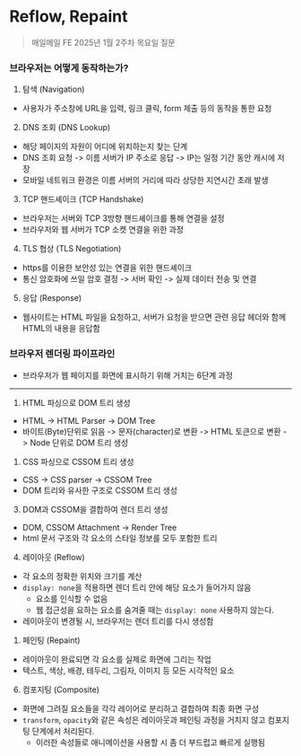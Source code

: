 # Reflow, Repaint

> 매일메일 FE 2025년 1월 2주차 목요일 질문

### 브라우저는 어떻게 동작하는가?

1. 탐색 (Navigation)

- 사용자가 주소창에 URL을 입력, 링크 클릭, form 제출 등의 동작을 통한 요청

2. DNS 조회 (DNS Lookup)

- 해당 페이지의 자원이 어디에 위치하는지 찾는 단계
- DNS 조회 요청 -> 이름 서버가 IP 주소로 응답 -> IP는 일정 기간 동안 캐시에 저장
- 모바일 네트워크 환경은 이름 서버의 거리에 따라 상당한 지연시간 초래 발생

3. TCP 핸드셰이크 (TCP Handshake)

- 브라우저는 서버와 TCP 3방향 핸드셰이크를 통해 연결을 설정
- 브라우저와 웹 서버가 TCP 소켓 연결을 위한 과정

4. TLS 협상 (TLS Negotiation)

- https를 이용한 보안성 있는 연결을 위한 핸드셰이크
- 통신 암호화에 쓰일 암호 결정 -> 서버 확인 -> 실제 데이터 전송 및 연결

5. 응답 (Response)

- 웹사이트는 HTML 파일을 요청하고, 서버가 요청을 받으면 관련 응답 헤더와 함께 HTML의 내용을 응답함

### 브라우저 렌더링 파이프라인

- 브라우저가 웹 페이지를 화면에 표시하기 위해 거치는 6단계 과정

---

1. HTML 파싱으로 DOM 트리 생성

- HTML -> HTML Parser -> DOM Tree
- 바이트(Byte)단위로 읽음 -> 문자(character)로 변환 -> HTML 토큰으로 변환 -> Node 단위로 DOM 트리 생성

1. CSS 파싱으로 CSSOM 트리 생성

- CSS -> CSS parser -> CSSOM Tree
- DOM 트리와 유사한 구조로 CSSOM 트리 생성

3. DOM과 CSSOM을 결합하여 렌더 트리 생성

- DOM, CSSOM Attachment -> Render Tree
- html 문서 구조와 각 요소의 스타일 정보를 모두 포함한 트리

4. 레이아웃 (Reflow)

- 각 요소의 정확한 위치와 크기를 계산
- `display: none`을 적용하면 렌더 트리 안에 해당 요소가 들어가지 않음
  - 요소를 인식할 수 없음
  - 웹 접근성을 요하는 요소를 숨겨줄 때는 `display: none` 사용하지 않는다.
- 레이아웃이 변경될 시, 브라우저는 렌더 트리를 다시 생성함

1. 페인팅 (Repaint)

- 레이아웃이 완료되면 각 요소를 실제로 화면에 그리는 작업
- 텍스트, 색상, 배경, 테두리, 그림자, 이미지 등 모든 시각적인 요소

6. 컴포지팅 (Composite)

- 화면에 그려질 요소들을 각각 레이어로 분리하고 결합하여 최종 화면 구성
- `transform`, `opacity`와 같은 속성은 레이아웃과 페인팅 과정을 거치지 않고 컴포지팅 단계에서 처리된다.
  - 이러한 속성들로 애니메이션을 사용할 시 좀 더 부드럽고 빠르게 실행됨
